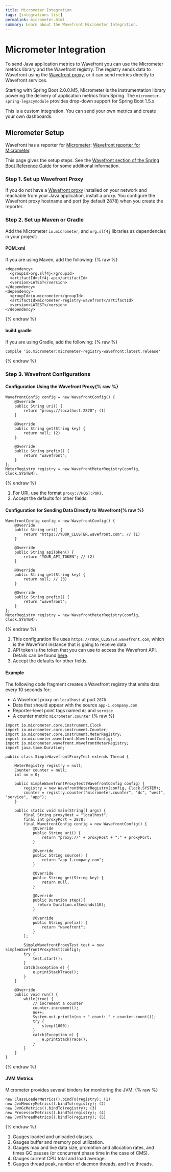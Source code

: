 ```yaml
---
title: Micrometer Integration
tags: [integrations list]
permalink: micrometer.html
summary: Learn about the Wavefront Micrometer Integration.
---
```

# Micrometer Integration

To send Java application metrics to Wavefront you can use the Micrometer metrics library and the Wavefront registry. The registry sends data to Wavefront using the [Wavefront proxy](https://docs.wavefront.com/proxies.html), or it can send metrics directly to Wavefront services.

Starting with Spring Boot 2.0.0.M5, Micrometer is the instrumentation library powering the delivery of application metrics from Spring. The `micrometer-spring-legacymodule` provides drop-down support for Spring Boot 1.5.x.

This is a custom integration. You can send your own metrics and create your own dashboards.

## Micrometer Setup

Wavefront has a reporter for [Micrometer](http://micrometer.io/docs/registry/wavefront): [Wavefront reporter for Micrometer](https://github.com/micrometer-metrics/micrometer).

This page gives the setup steps. See the [Wavefront section of the Spring Boot Reference Guide](https://docs.spring.io/spring-boot/docs/current/reference/htmlsingle/#production-ready-metrics-export-wavefront) for some additional information.  



### Step 1. Set up Wavefront Proxy

If you do not have a [Wavefront proxy](https://docs.wavefront.com/proxies.html) installed on your network and reachable from your Java application, install a proxy. You configure the Wavefront proxy hostname and port (by default 2878) when you create the reporter.

### Step 2. Set up Maven or Gradle

Add the Micrometer `io.micrometer`, and `org.slf4j` libraries as dependencies in your project:

#### POM.xml
If you are using Maven, add the following:
{% raw %}
```
<dependency>
  <groupId>org.slf4j</groupId>
  <artifactId>slf4j-api</artifactId>
  <version>LATEST</version>
</dependency>
<dependency>
  <groupId>io.micrometer</groupId>
  <artifactId>micrometer-registry-wavefront</artifactId>
  <version>LATEST</version>
</dependency>
```
{% endraw %}

#### build.gradle
If you are using Gradle, add the following:
{% raw %}
```
compile 'io.micrometer:micrometer-registry-wavefront:latest.release'
```
{% endraw %}

### Step 3. Wavefront Configurations

#### Configuration Using the Wavefront Proxy{% raw %}
```
WavefrontConfig config = new WavefrontConfig() {
    @Override
    public String uri() {
        return "proxy://localhost:2878"; (1)
    }

    @Override
    public String get(String key) {
        return null; (2)
    }

    @Override
    public String prefix() {
        return "wavefront";
    }
};
MeterRegistry registry = new WavefrontMeterRegistry(config, Clock.SYSTEM);
```
{% endraw %}
  1. For URI, use the format `proxy://HOST:PORT`.
  2. Accept the defaults for other fields.

#### Configuration for Sending Data Directly to Wavefront{% raw %}
```
WavefrontConfig config = new WavefrontConfig() {
    @Override
    public String uri() {
        return "https://YOUR_CLUSTER.wavefront.com"; // (1)
    }

    @Override
    public String apiToken() {
        return "YOUR_API_TOKEN"; // (2)
    }

    @Override
    public String get(String key) {
        return null; // (3)
    }

    @Override
    public String prefix() {
        return "wavefront";
    }
};
MeterRegistry registry = new WavefrontMeterRegistry(config, Clock.SYSTEM);
```
{% endraw %}
  1. This configuration file uses `https://YOUR_CLUSTER.wavefront.com`, which is the Wavefront instance that is going to receive data.
  2. API token is the token that you can use to access the Wavefront API. Details can be found [here](https://docs.wavefront.com/wavefront_api.html#invoking-the-api).
  3. Accept the defaults for other fields.

#### Example

The following code fragment creates a Wavefront registry that emits data every 10 seconds for:

- A Wavefront proxy on `localhost` at port `2878`
- Data that should appear with the source `app-1.company.com`
- Reporter-level point tags named `dc` and `service`
- A counter metric `micrometer.counter`
{% raw %}
```
import io.micrometer.core.instrument.Clock
import io.micrometer.core.instrument.Counter;
import io.micrometer.core.instrument.MeterRegistry;
import io.micrometer.wavefront.WavefrontConfig;
import io.micrometer.wavefront.WavefrontMeterRegistry;
import java.time.Duration;

public class SimpleWavefrontProxyTest extends Thread {

    MeterRegistry registry = null;
    Counter counter = null;
    int no = 0;

    public SimpleWavefrontProxyTest(WavefrontConfig config) {
        registry = new WavefrontMeterRegistry(config, Clock.SYSTEM);
        counter = registry.counter("micrometer.counter", "dc", "west", "service", "app");
    }

    public static void main(String[] args) {
        final String proxyHost = "localhost";
        final int proxyPort = 2878;
        final WavefrontConfig config = new WavefrontConfig() {
            @Override
            public String uri() {
                return "proxy://" + proxyHost + ":" + proxyPort;
            }

            @Override
            public String source() {
                return "app-1.company.com";
            }

            @Override
            public String get(String key) {
                return null;
            }

            @Override
            public Duration step(){
              return Duration.ofSeconds(10);
            }

            @Override
            public String prefix() {
                return "wavefront";
            }
        };

        SimpleWavefrontProxyTest test = new SimpleWavefrontProxyTest(config);
        try {
            test.start();
        }
        catch(Exception e) {
            e.printStackTrace();
        }
    }

    @Override
    public void run() {
        while(true) {
            // increment a counter
            counter.increment();
            no++;
            System.out.println(no + " count: " + counter.count());
            try {
                sleep(1000);
            }
            catch(Exception e) {
                e.printStackTrace();
            }
        }
    }
}
```
{% endraw %}

#### JVM Metrics

Micrometer provides several binders for monitoring the JVM.
{% raw %}
```
new ClassLoaderMetrics().bindTo(registry); (1)
new JvmMemoryMetrics().bindTo(registry); (2)
new JvmGcMetrics().bindTo(registry); (3)
new ProcessorMetrics().bindTo(registry); (4)
new JvmThreadMetrics().bindTo(registry); (5)
```
{% endraw %}
  1. Gauges loaded and unloaded classes.
  2. Gauges buffer and memory pool utilization.
  3. Gauges max and live data size, promotion and allocation rates, and times GC pauses (or concurrent phase time in the case of CMS).
  4. Gauges current CPU total and load average.
  5. Gauges thread peak, number of daemon threads, and live threads.
